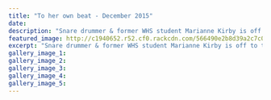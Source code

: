```yaml
---
title: "To her own beat - December 2015"
date: 
description: "Snare drummer & former WHS student Marianne Kirby is off to the pipe band world champion-ships, Wanganui Chronicle article on 5/12/15..."
featured_image: http://c1940652.r52.cf0.rackcdn.com/566490e2b8d39a2c7c000187/Marianne-Kirby-PipeBand-world-champs-ex-whs-7.12.15-chron.jpg
excerpt: "Snare drummer & former WHS student Marianne Kirby is off to the pipe band world champion-ships."
gallery_image_1: 
gallery_image_2: 
gallery_image_3: 
gallery_image_4: 
gallery_image_5: 
---
```

